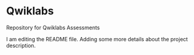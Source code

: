 # Qwiklabs
Repository for Qwiklabs Assessments

I am editing the README file. Adding some more details about the project description.
